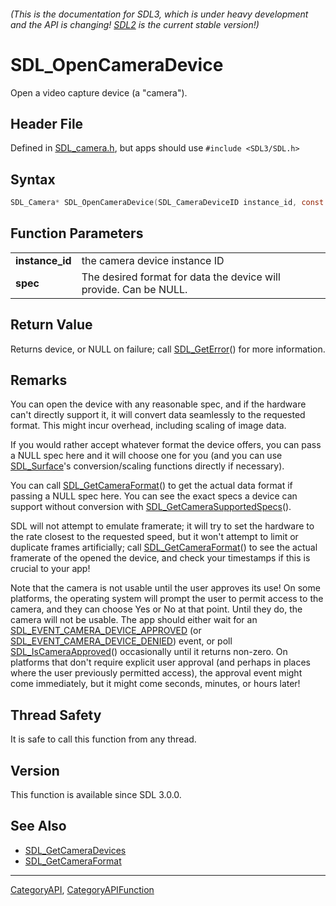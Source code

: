 ###### (This is the documentation for SDL3, which is under heavy development and the API is changing! [SDL2](https://wiki.libsdl.org/SDL2/) is the current stable version!)
# SDL_OpenCameraDevice

Open a video capture device (a "camera").

## Header File

Defined in [SDL_camera.h](https://github.com/libsdl-org/SDL/blob/main/include/SDL3/SDL_camera.h), but apps should use `#include <SDL3/SDL.h>`

## Syntax

```c
SDL_Camera* SDL_OpenCameraDevice(SDL_CameraDeviceID instance_id, const SDL_CameraSpec *spec);

```

## Function Parameters

|                     |                                                                   |
| ------------------- | ----------------------------------------------------------------- |
| **instance_id**     | the camera device instance ID                                     |
| **spec**            | The desired format for data the device will provide. Can be NULL. |

## Return Value

Returns device, or NULL on failure; call [SDL_GetError](SDL_GetError)() for
more information.

## Remarks

You can open the device with any reasonable spec, and if the hardware can't
directly support it, it will convert data seamlessly to the requested
format. This might incur overhead, including scaling of image data.

If you would rather accept whatever format the device offers, you can pass
a NULL spec here and it will choose one for you (and you can use
[SDL_Surface](SDL_Surface)'s conversion/scaling functions directly if
necessary).

You can call [SDL_GetCameraFormat](SDL_GetCameraFormat)() to get the actual
data format if passing a NULL spec here. You can see the exact specs a
device can support without conversion with
[SDL_GetCameraSupportedSpecs](SDL_GetCameraSupportedSpecs)().

SDL will not attempt to emulate framerate; it will try to set the hardware
to the rate closest to the requested speed, but it won't attempt to limit
or duplicate frames artificially; call
[SDL_GetCameraFormat](SDL_GetCameraFormat)() to see the actual framerate of
the opened the device, and check your timestamps if this is crucial to your
app!

Note that the camera is not usable until the user approves its use! On some
platforms, the operating system will prompt the user to permit access to
the camera, and they can choose Yes or No at that point. Until they do, the
camera will not be usable. The app should either wait for an
[SDL_EVENT_CAMERA_DEVICE_APPROVED](SDL_EVENT_CAMERA_DEVICE_APPROVED) (or
[SDL_EVENT_CAMERA_DEVICE_DENIED](SDL_EVENT_CAMERA_DEVICE_DENIED)) event, or
poll [SDL_IsCameraApproved](SDL_IsCameraApproved)() occasionally until it
returns non-zero. On platforms that don't require explicit user approval
(and perhaps in places where the user previously permitted access), the
approval event might come immediately, but it might come seconds, minutes,
or hours later!

## Thread Safety

It is safe to call this function from any thread.

## Version

This function is available since SDL 3.0.0.

## See Also

* [SDL_GetCameraDevices](SDL_GetCameraDevices)
* [SDL_GetCameraFormat](SDL_GetCameraFormat)

----
[CategoryAPI](CategoryAPI), [CategoryAPIFunction](CategoryAPIFunction)

